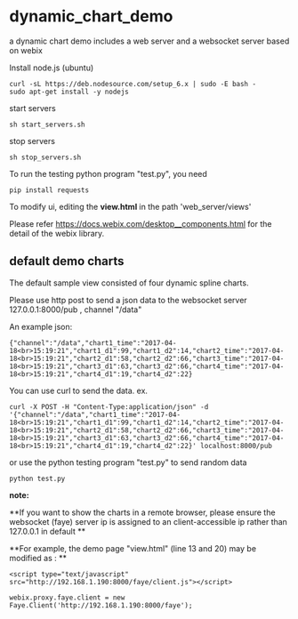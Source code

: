 # dynamic_chart_demo
a dynamic chart demo includes a web server and a websocket server based on webix


Install node.js (ubuntu)

    curl -sL https://deb.nodesource.com/setup_6.x | sudo -E bash -
    sudo apt-get install -y nodejs
    
start servers

    sh start_servers.sh
    
stop servers

    sh stop_servers.sh
    
To run the testing python program "test.py", you need 

    pip install requests

To modify ui, editing the **view.html** in the path 'web_server/views'

Please refer https://docs.webix.com/desktop__components.html for the detail of the webix library.


## default demo charts
The default sample view consisted of four dynamic spline charts.

Please use http post to send a json data to the websocket server 127.0.0.1:8000/pub , channel "/data"

An example json:

    {"channel":"/data","chart1_time":"2017-04-18<br>15:19:21","chart1_d1":99,"chart1_d2":14,"chart2_time":"2017-04-18<br>15:19:21","chart2_d1":58,"chart2_d2":66,"chart3_time":"2017-04-18<br>15:19:21","chart3_d1":63,"chart3_d2":66,"chart4_time":"2017-04-18<br>15:19:21","chart4_d1":19,"chart4_d2":22}

You can use curl to send the data.
ex.

    curl -X POST -H "Content-Type:application/json" -d '{"channel":"/data","chart1_time":"2017-04-18<br>15:19:21","chart1_d1":99,"chart1_d2":14,"chart2_time":"2017-04-18<br>15:19:21","chart2_d1":58,"chart2_d2":66,"chart3_time":"2017-04-18<br>15:19:21","chart3_d1":63,"chart3_d2":66,"chart4_time":"2017-04-18<br>15:19:21","chart4_d1":19,"chart4_d2":22}' localhost:8000/pub
    
or use the python testing program "test.py" to send random data

    python test.py

**note:**

**If you want to show the charts in a remote browser, please ensure the websocket (faye) server ip is assigned to an client-accessible ip rather than 127.0.0.1 in default **

**For example, the demo page "view.html" (line 13 and 20) may be modified as : **

    <script type="text/javascript" src="http://192.168.1.190:8000/faye/client.js"></script>
    
    webix.proxy.faye.client = new Faye.Client('http://192.168.1.190:8000/faye');

